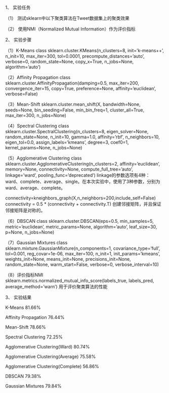 1、	实验任务

（1）	测试sklearn中以下聚类算法在Tweet数据集上的聚类效果

（2）	使用NMI（Normalized Mutual Information）作为评价指标

2、	实验步骤

（1）K-Means
  class sklearn.cluster.KMeans(n_clusters=8, init=’k-means++’, n_init=10, max_iter=300, tol=0.0001, precompute_distances=’auto’, verbose=0, random_state=None, copy_x=True, n_jobs=None, algorithm=’auto’)

（2）Affinity Propagation
  class sklearn.cluster.AffinityPropagation(damping=0.5, max_iter=200, convergence_iter=15, copy=True, preference=None, affinity=’euclidean’, verbose=False)

（3）Mean-Shift
  sklearn.cluster.mean_shift(X, bandwidth=None, seeds=None, bin_seeding=False, min_bin_freq=1, cluster_all=True, max_iter=300, n_jobs=None)

（4）Spectral Clustering
  class sklearn.cluster.SpectralClustering(n_clusters=8, eigen_solver=None, random_state=None, n_init=10, gamma=1.0, affinity=’rbf’, n_neighbors=10, eigen_tol=0.0, assign_labels=’kmeans’, degree=3, coef0=1, kernel_params=None, n_jobs=None)

（5）Agglomerative Clustering
  class sklearn.cluster.AgglomerativeClustering(n_clusters=2, affinity=’euclidean’, memory=None, connectivity=None, compute_full_tree=’auto’, linkage=’ward’, pooling_func=’deprecated’)
  linkage的参数选项有4种：ward、complete、average、single。在本次实验中，使用了3种参数，分别为ward、average、complete。

  connectivity=kneighbors_graph(X,n_neighbors=200,include_self=False)
  connectivity = 0.5 * (connectivity + connectivity.T)
  创建邻接矩阵，并且保证邻接矩阵是对称的。

（6）DBSCAN
  class sklearn.cluster.DBSCAN(eps=0.5, min_samples=5, metric=’euclidean’, metric_params=None, algorithm=’auto’, leaf_size=30, p=None, n_jobs=None)

（7）Gaussian Mixtures
  class sklearn.mixture.GaussianMixture(n_components=1, covariance_type=’full’, tol=0.001, reg_covar=1e-06, max_iter=100, n_init=1, init_params=’kmeans’, weights_init=None, means_init=None, precisions_init=None, random_state=None, warm_start=False, verbose=0, verbose_interval=10) 

（8）评价指标NMI
  sklearn.metrics.normalized_mutual_info_score(labels_true, labels_pred, average_method=’warn’)
  用于评价聚类算法的性能
  
3、	实验结果

  K-Means	81.66%
  
  Affinity Propagation	76.44%
  
  Mean-Shift	78.66%
  
  Spectral Clustering	72.25%
  
  Agglomerative Clustering(Ward)	80.74%
  
  Agglomerative Clustering(Average)	75.58%
  
  Agglomerative Clustering(Complete)	56.86%
  
  DBSCAN	79.38%
  
  Gaussian Mixtures	79.84%
